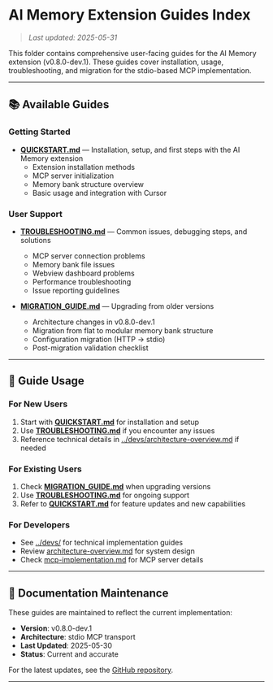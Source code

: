 # AI Memory Extension Guides Index

> _Last updated: 2025-05-31_

This folder contains comprehensive user-facing guides for the AI Memory extension (v0.8.0-dev.1). These guides cover installation, usage, troubleshooting, and migration for the stdio-based MCP implementation.

---

## 📚 Available Guides

### Getting Started

- **[QUICKSTART.md](./QUICKSTART.md)** — Installation, setup, and first steps with the AI Memory extension
  - Extension installation methods
  - MCP server initialization
  - Memory bank structure overview
  - Basic usage and integration with Cursor

### User Support

- **[TROUBLESHOOTING.md](./TROUBLESHOOTING.md)** — Common issues, debugging steps, and solutions
  - MCP server connection problems
  - Memory bank file issues
  - Webview dashboard problems
  - Performance troubleshooting
  - Issue reporting guidelines

- **[MIGRATION_GUIDE.md](./MIGRATION_GUIDE.md)** — Upgrading from older versions
  - Architecture changes in v0.8.0-dev.1
  - Migration from flat to modular memory bank structure
  - Configuration migration (HTTP → stdio)
  - Post-migration validation checklist

---

## 🎯 Guide Usage

### For New Users

1. Start with **[QUICKSTART.md](./QUICKSTART.md)** for installation and setup
2. Use **[TROUBLESHOOTING.md](./TROUBLESHOOTING.md)** if you encounter any issues
3. Reference technical details in [../devs/architecture-overview.md](../devs/architecture-overview.md) if needed

### For Existing Users

1. Check **[MIGRATION_GUIDE.md](./MIGRATION_GUIDE.md)** when upgrading versions
2. Use **[TROUBLESHOOTING.md](./TROUBLESHOOTING.md)** for ongoing support
3. Refer to **[QUICKSTART.md](./QUICKSTART.md)** for feature updates and new capabilities

### For Developers

- See [../devs/](../devs/) for technical implementation guides
- Review [architecture-overview.md](../devs/architecture-overview.md) for system design
- Check [mcp-implementation.md](../devs/mcp-implementation.md) for MCP server details

---

## 🔄 Documentation Maintenance

These guides are maintained to reflect the current implementation:

- **Version**: v0.8.0-dev.1
- **Architecture**: stdio MCP transport
- **Last Updated**: 2025-05-30
- **Status**: Current and accurate

For the latest updates, see the [GitHub repository](https://github.com/sm-moshi/aimemory).

---

